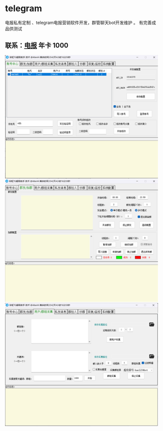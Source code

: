 # telegram
电报私有定制 、telegram电报营销软件开发，群管聊天bot开发维护 。 有完善成品供测试

## 联系：[电报](https://t.me/AllenHi) 年卡 1000
 
![图片说明](/1.png)
![图片说明](/2.png)
![图片说明](/3.png)

